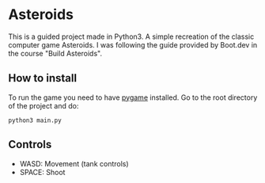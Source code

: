 # Asteroids
This is a guided project made in Python3. A simple recreation of the classic computer game Asteroids.
I was following the guide provided by Boot.dev in the course "Build Asteroids".

## How to install
To run the game you need to have [pygame](https://www.pygame.org/download.shtml) installed.
Go to the root directory of the project and do:

`python3 main.py`

## Controls
* WASD: Movement (tank controls)
* SPACE: Shoot
